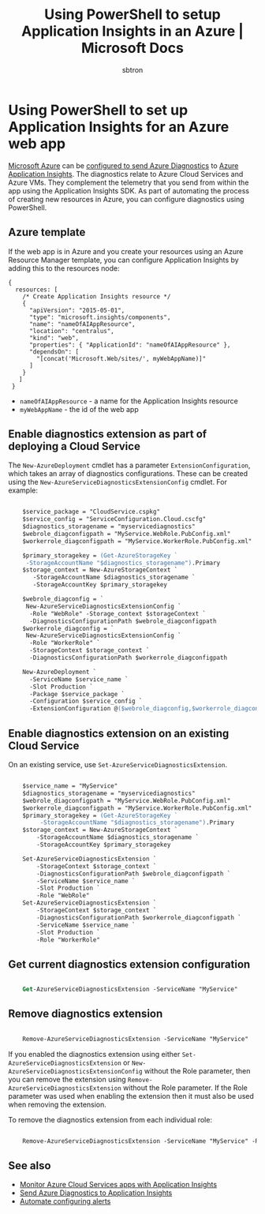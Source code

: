 ﻿---
title: Using PowerShell to setup Application Insights in an Azure  | Microsoft Docs
description: Automate configuring Azure Diagnostics to pipe to Application Insights.
services: application-insights
documentationcenter: .net
author: sbtron
manager: carmonm

ms.assetid: 4ac803a8-f424-4c0c-b18f-4b9c189a64a5
ms.service: application-insights
ms.workload: tbd
ms.tgt_pltfrm: ibiza
ms.devlang: na
ms.topic: article
ms.date: 11/17/2015
ms.author: bwren

---
# Using PowerShell to set up Application Insights for an Azure web app
[Microsoft Azure](https://azure.com) can be [configured to send Azure Diagnostics](app-insights-azure-diagnostics.md) to [Azure Application Insights](app-insights-overview.md). The diagnostics relate to Azure Cloud Services and Azure VMs. They complement the telemetry that you send from within the app using the Application Insights SDK. As part of automating the process of creating new resources in Azure, you can configure diagnostics using PowerShell.

## Azure template
If the web app is in Azure and you create your resources using an Azure Resource Manager template, you can configure Application Insights by adding this to the resources node:

    {
      resources: [
        /* Create Application Insights resource */
        {
          "apiVersion": "2015-05-01",
          "type": "microsoft.insights/components",
          "name": "nameOfAIAppResource",
          "location": "centralus",
          "kind": "web",
          "properties": { "ApplicationId": "nameOfAIAppResource" },
          "dependsOn": [
            "[concat('Microsoft.Web/sites/', myWebAppName)]"
          ]
        }
       ]
     } 

* `nameOfAIAppResource` - a name for the Application Insights resource
* `myWebAppName` - the id of the web app

## Enable diagnostics extension as part of deploying a Cloud Service
The `New-AzureDeployment` cmdlet has a parameter `ExtensionConfiguration`, which takes an array of diagnostics configurations. These can be created using the `New-AzureServiceDiagnosticsExtensionConfig` cmdlet. For example:

```ps

    $service_package = "CloudService.cspkg"
    $service_config = "ServiceConfiguration.Cloud.cscfg"
    $diagnostics_storagename = "myservicediagnostics"
    $webrole_diagconfigpath = "MyService.WebRole.PubConfig.xml" 
    $workerrole_diagconfigpath = "MyService.WorkerRole.PubConfig.xml"

    $primary_storagekey = (Get-AzureStorageKey `
     -StorageAccountName "$diagnostics_storagename").Primary
    $storage_context = New-AzureStorageContext `
       -StorageAccountName $diagnostics_storagename `
       -StorageAccountKey $primary_storagekey

    $webrole_diagconfig = `
     New-AzureServiceDiagnosticsExtensionConfig `
      -Role "WebRole" -Storage_context $storageContext `
      -DiagnosticsConfigurationPath $webrole_diagconfigpath
    $workerrole_diagconfig = `
     New-AzureServiceDiagnosticsExtensionConfig `
      -Role "WorkerRole" `
      -StorageContext $storage_context `
      -DiagnosticsConfigurationPath $workerrole_diagconfigpath

    New-AzureDeployment `
      -ServiceName $service_name `
      -Slot Production `
      -Package $service_package `
      -Configuration $service_config `
      -ExtensionConfiguration @($webrole_diagconfig,$workerrole_diagconfig)

``` 

## Enable diagnostics extension on an existing Cloud Service
On an existing service, use `Set-AzureServiceDiagnosticsExtension`.

```ps

    $service_name = "MyService"
    $diagnostics_storagename = "myservicediagnostics"
    $webrole_diagconfigpath = "MyService.WebRole.PubConfig.xml" 
    $workerrole_diagconfigpath = "MyService.WorkerRole.PubConfig.xml"
    $primary_storagekey = (Get-AzureStorageKey `
         -StorageAccountName "$diagnostics_storagename").Primary
    $storage_context = New-AzureStorageContext `
        -StorageAccountName $diagnostics_storagename `
        -StorageAccountKey $primary_storagekey

    Set-AzureServiceDiagnosticsExtension `
        -StorageContext $storage_context `
        -DiagnosticsConfigurationPath $webrole_diagconfigpath `
        -ServiceName $service_name `
        -Slot Production `
        -Role "WebRole" 
    Set-AzureServiceDiagnosticsExtension `
        -StorageContext $storage_context `
        -DiagnosticsConfigurationPath $workerrole_diagconfigpath `
        -ServiceName $service_name `
        -Slot Production `
        -Role "WorkerRole"
```

## Get current diagnostics extension configuration
```ps

    Get-AzureServiceDiagnosticsExtension -ServiceName "MyService"
```


## Remove diagnostics extension
```ps

    Remove-AzureServiceDiagnosticsExtension -ServiceName "MyService"
```

If you enabled the diagnostics extension using either `Set-AzureServiceDiagnosticsExtension` or `New-AzureServiceDiagnosticsExtensionConfig` without the Role parameter, then you can remove the extension using `Remove-AzureServiceDiagnosticsExtension` without the Role parameter. If the Role parameter was used when enabling the extension then it must also be used when removing the extension.

To remove the diagnostics extension from each individual role:

```ps

    Remove-AzureServiceDiagnosticsExtension -ServiceName "MyService" -Role "WebRole"
```


## See also
* [Monitor Azure Cloud Services apps with Application Insights](app-insights-cloudservices.md)
* [Send Azure Diagnostics to Application Insights](app-insights-azure-diagnostics.md)
* [Automate configuring alerts](app-insights-powershell-alerts.md)

